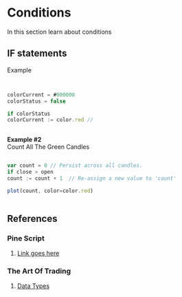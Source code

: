 # Conditions 
In this section learn about conditions


## IF statements
Example

```js  


colorCurrent = #000000
colorStatus = false

if colorStatus
colorCurrent := color.red // 
    
```  
  
**Example #2**  
Count All The Green Candles  
```js  

var count = 0 // Persist across all candles.
if close > open
count := count + 1  // Re-assign a new value to 'count'

plot(count, color=color.red)  
    
``` 

  
## References  
  
### Pine Script    
1. [Link goes here](#)  

### The Art Of Trading  
1. [Data Types](https://youtu.be/HYyuYgPRLpc?list=PLSP_1DBafH-ES8Fw_noPA8d3dNxScysjc&t=3699)  